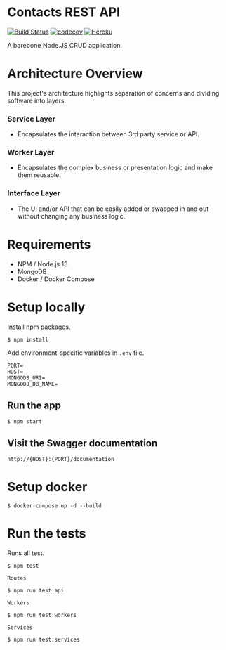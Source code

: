 # Contacts REST API
[![Build Status](https://travis-ci.com/justinetabin/contacts-service.svg?branch=master)](https://travis-ci.com/justinetabin/contacts-service)
[![codecov](https://codecov.io/gh/justinetabin/contacts-service/branch/master/graph/badge.svg)](https://codecov.io/gh/justinetabin/contacts-service)
[![Heroku](https://heroku-badge.herokuapp.com/?app=heroku-badge)](https://contacts-service.herokuapp.com/documentation)


A barebone Node.JS CRUD application.

# Architecture Overview
This project's architecture highlights separation of concerns and dividing software into layers.

### Service Layer
- Encapsulates the interaction between 3rd party service or API. 

### Worker Layer
- Encapsulates the complex business or presentation logic and make them reusable.

### Interface Layer
- The UI and/or API that can be easily added or swapped in and out without changing any business logic.

# Requirements
- NPM / Node.js 13
- MongoDB
- Docker / Docker Compose

# Setup locally
Install npm packages.
```
$ npm install
```
Add environment-specific variables in `.env` file.
```
PORT=
HOST=
MONGODB_URI=
MONGODB_DB_NAME=
```

## Run the app
```
$ npm start
```

## Visit the Swagger documentation
```
http://{HOST}:{PORT}/documentation
```

# Setup docker
```
$ docker-compose up -d --build
```

# Run the tests
Runs all test.
```
$ npm test
```
`Routes`
```
$ npm run test:api
```
`Workers`
``` 
$ npm run test:workers
```
`Services`
```
$ npm run test:services
```
